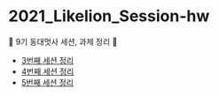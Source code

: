 # 2021_Likelion_Session-hw
🦁 9기 동대멋사 세션, 과제 정리 🦁

* [3번째 세션 정리](https://www.notion.so/Django-template-static-10fd662821714841bec2bf0a63a9d1ee)
* [4번째 세션 정리](https://www.notion.so/ORM-Create-Read-4015afdf97f44c3687fe28e0f91300a1)
* [5번째 세션 정리](https://www.notion.so/5-Update-Delete-5ecd04c8801f4db9890fcac007a08298)